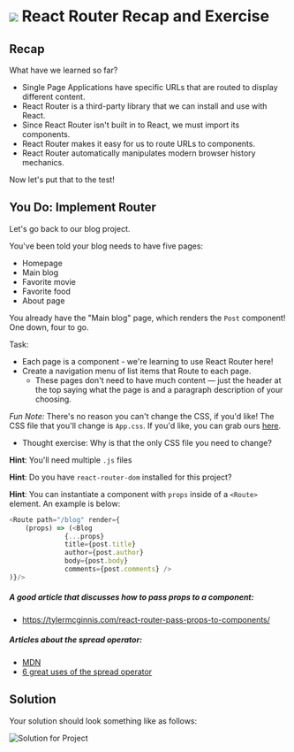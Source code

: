 # ![](https://ga-dash.s3.amazonaws.com/production/assets/logo-9f88ae6c9c3871690e33280fcf557f33.png) React Router Recap and Exercise

## Recap
What have we learned so far?
* Single Page Applications have specific URLs that are routed to display
  different content.
* React Router is a third-party library that we can install and use with React.
* Since React Router isn't built in to React, we must import its components.
* React Router makes it easy for us to route URLs to components.
* React Router automatically manipulates modern browser history mechanics.

Now let's put that to the test!

## You Do: Implement Router

Let's go back to our blog project.

You've been told your blog needs to have five pages:
- Homepage
- Main blog
- Favorite movie
- Favorite food
- About page

You already have the "Main blog" page, which renders the `Post` component! One down, four to go.

Task:

- Each page is a component - we're learning to use React Router here!
- Create a navigation menu of list items that Route to each page.
  - These pages don't need to have much content — just the header at the top saying what the page is and a paragraph description of your choosing.

_Fun Note:_ There's no reason you can't change the CSS, if you'd like! The CSS file that you'll change is `App.css`. If you'd like, you can grab ours [here](https://git.generalassemb.ly/education-product/React-Exercise-Solutions/blob/master/projects/project-04-router/solution-code/src/App.css).
 - Thought exercise: Why is that the only CSS file you need to change?

**Hint**: You'll need multiple `.js` files

**Hint**: Do you have `react-router-dom` installed for this project?

**Hint**: You can instantiate a component with `props` inside of a `<Route>` element. An example is below:


```js
<Route path="/blog" render={
    (props) => (<Blog
              {...props}
              title={post.title}
              author={post.author}
              body={post.body}
              comments={post.comments} />
)}/>
```

##### A good article that discusses how to pass props to a component: 
- https://tylermcginnis.com/react-router-pass-props-to-components/

##### Articles about the spread operator: 
- [MDN](https://developer.mozilla.org/en-US/docs/Web/JavaScript/Reference/Operators/Spread_syntax)
- [6 great uses of the spread operator](https://davidwalsh.name/spread-operator)

## Solution

Your solution should look something like as follows:

![Solution for Project](assets/router-solution.png)
